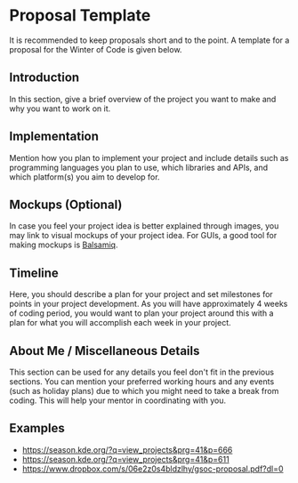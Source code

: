 # Proposal Template

It is recommended to keep proposals short and to the point. A template for a proposal for the Winter of Code is given below.

## Introduction

In this section, give a brief overview of the project you want to make and why you want to work on it.

## Implementation

Mention how you plan to implement your project and include details such as programming languages you plan to use, which libraries and APIs, and which platform(s) you aim to develop for.

## Mockups (Optional)

In case you feel your project idea is better explained through images, you may link to visual mockups of your project idea. For GUIs, a good tool for making mockups is [Balsamiq](https://balsamiq.com/).

## Timeline

Here, you should describe a plan for your project and set milestones for points in your project development. As you will have approximately 4 weeks of coding period, you would want to plan your project around this with a plan for what you will accomplish each week in your project.

## About Me / Miscellaneous Details

This section can be used for any details you feel don't fit in the previous sections. You can mention your preferred working hours and any events (such as holiday plans) due to which you might need to take a break from coding. This will help your mentor in coordinating with you.

## Examples

* https://season.kde.org/?q=view_projects&prg=41&p=666
* https://season.kde.org/?q=view_projects&prg=41&p=611
* https://www.dropbox.com/s/06e2z0s4bldzlhy/gsoc-proposal.pdf?dl=0
